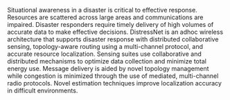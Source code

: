 Situational awareness in a disaster is critical to effective response. Resources are scattered across large areas and communications are impaired. Disaster responders require timely delivery of high volumes of accurate data to make effective decisions. DistressNet is an adhoc wireless architecture that supports disaster response with distributed collaborative sensing, topology-aware routing using a multi-channel protocol, and accurate resource localization. Sensing suites use collaborative and distributed mechanisms to optimize data collection and minimize total energy use. Message delivery is aided by novel topology management while congestion is minimized through the use of mediated, multi-channel radio protocols. Novel estimation techniques improve localization accuracy in difficult environments.